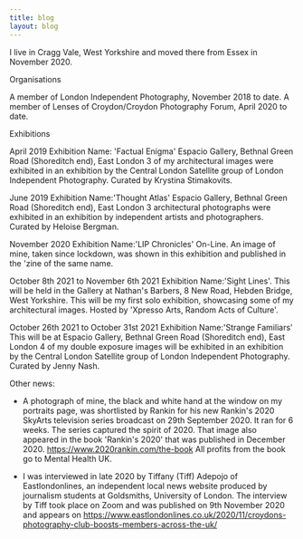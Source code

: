 ```yaml
---
title: blog
layout: blog
---
```


I live in Cragg Vale, West Yorkshire and moved there from Essex in November 2020.

Organisations

A member of London Independent Photography, November 2018 to date.
A member of Lenses of Croydon/Croydon Photography Forum, April 2020 to date.

Exhibitions

April 2019
Exhibition Name: 'Factual Enigma'
Espacio Gallery, Bethnal Green Road (Shoreditch end), East London
3 of my architectural images were exhibited in an exhibition by the Central London Satellite group of London Independent Photography. Curated by Krystina Stimakovits.

June 2019
Exhibition Name:'Thought Atlas'
Espacio Gallery, Bethnal Green Road (Shoreditch end), East London
3 architectural photographs were exhibited in an exhibition by independent artists and photographers. Curated by Heloise Bergman.

November 2020
Exhibition Name:'LIP Chronicles'
On-Line. An image of mine, taken since lockdown, was shown in this exhibition and published in the 'zine of the same name.

October 8th 2021 to November 6th 2021
Exhibition Name:'Sight Lines'. 
This will be held in the Gallery at Nathan's Barbers, 8 New Road, Hebden Bridge, West Yorkshire. 
This will be my first solo exhibition, showcasing some of my architectural images. Hosted by 'Xpresso Arts, Random Acts of Culture'.

October 26th 2021 to October 31st 2021 
Exhibition Name:'Strange Familiars' 
This will be at Espacio Gallery, Bethnal Green Road (Shoreditch end), East London
4 of my double exposure images will be exhibited in an exhibition by the Central London Satellite group of London Independent Photography. Curated by Jenny Nash.

Other news:

* A photograph of mine, the black and white hand at the window on my portraits page, was shortlisted by Rankin for his new Rankin's 2020 SkyArts television series broadcast on 29th September 2020.  It ran for 6 weeks. The series captured the spirit of 2020. That image also appeared in the book 'Rankin's 2020' that was published in December 2020. https://www.2020rankin.com/the-book
All profits from the book go to Mental Health UK.

* I was interviewed in late 2020 by Tiffany (Tiff) Adepojo of Eastlondonlines, an independent local news website produced by journalism students at Goldsmiths, University of London.  The interview by Tiff took place on Zoom and was published on 9th November 2020 and appears on https://www.eastlondonlines.co.uk/2020/11/croydons-photography-club-boosts-members-across-the-uk/




